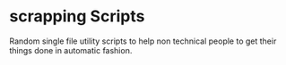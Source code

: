# scrapping Scripts

Random single file utility scripts to help non technical people to get their things done in automatic fashion.
